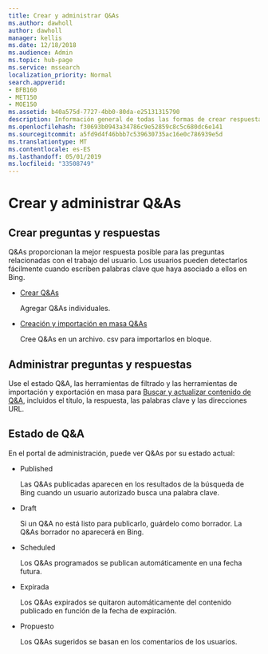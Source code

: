 ```yaml
---
title: Crear y administrar Q&As
ms.author: dawholl
author: dawholl
manager: kellis
ms.date: 12/18/2018
ms.audience: Admin
ms.topic: hub-page
ms.service: mssearch
localization_priority: Normal
search.appverid:
- BFB160
- MET150
- MOE150
ms.assetid: b40a575d-7727-4bb0-80da-e25131315790
description: Información general de todas las formas de crear respuestas a las preguntas más frecuentes en el portal de administración de Microsoft Search
ms.openlocfilehash: f30693b0943a34786c9e52859c8c5c680dc6e141
ms.sourcegitcommit: a5fd9d4f46bbb7c539630735ac16e0c786939e5d
ms.translationtype: MT
ms.contentlocale: es-ES
ms.lasthandoff: 05/01/2019
ms.locfileid: "33508749"
---
```

# <a name="create-and-manage-qas"></a>Crear y administrar Q&As

## <a name="create-qas"></a>Crear preguntas y respuestas

Q&As proporcionan la mejor respuesta posible para las preguntas relacionadas con el trabajo del usuario. Los usuarios pueden detectarlos fácilmente cuando escriben palabras clave que haya asociado a ellos en Bing.
  
- [Crear Q&As](create-qas.md)
    
    Agregar Q&As individuales.
    
- [Creación y importación en masa Q&As](bulk-create-qas.md)
    
    Cree Q&As en un archivo. csv para importarlos en bloque.
    
## <a name="manage-qas"></a>Administrar preguntas y respuestas

Use el estado Q&A, las herramientas de filtrado y las herramientas de importación y exportación en masa para [Buscar y actualizar contenido de Q&A](manage-qas.md), incluidos el título, la respuesta, las palabras clave y las direcciones URL.
  
## <a name="qa-status"></a>Estado de Q&A

En el portal de administración, puede ver Q&As por su estado actual:
  
- Published
    
    Las Q&As publicadas aparecen en los resultados de la búsqueda de Bing cuando un usuario autorizado busca una palabra clave.
    
- Draft
    
    Si un Q&A no está listo para publicarlo, guárdelo como borrador. La Q&As borrador no aparecerá en Bing.
    
- Scheduled
    
    Los Q&As programados se publican automáticamente en una fecha futura.
    
- Expirada
    
    Los Q&As expirados se quitaron automáticamente del contenido publicado en función de la fecha de expiración.
    
- Propuesto
    
    Los Q&As sugeridos se basan en los comentarios de los usuarios.

  

